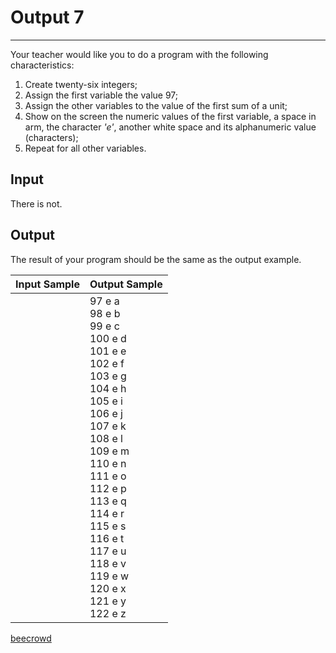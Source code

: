 # Output 7

---

Your teacher would like you to do a program with the following characteristics:

1. Create twenty-six integers;
2. Assign the first variable the value 97;
3. Assign the other variables to the value of the first sum of a unit;
4. Show on the screen the numeric values of the first variable, a space in arm, the character *'e'*, another white space and its alphanumeric value (characters);
5. Repeat for all other variables.

## Input

There is not.

## Output

The result of your program should be the same as the output example.

| Input Sample | Output Sample                                                                                                                                                                                                                                                                                                                             |
| ------------ | ----------------------------------------------------------------------------------------------------------------------------------------------------------------------------------------------------------------------------------------------------------------------------------------------------------------------------------------- |
|              | 97 e a <br/>98 e b <br/>99 e c <br/>100 e d <br/>101 e e <br/>102 e f <br/>103 e g <br/>104 e h <br/>105 e i <br/>106 e j <br/>107 e k <br/>108 e l <br/>109 e m <br/>110 e n <br/>111 e o <br/>112 e p <br/>113 e q <br/>114 e r <br/>115 e s <br/>116 e t <br/>117 e u <br/>118 e v <br/>119 e w <br/>120 e x <br/>121 e y <br/>122 e z |

[beecrowd](https://www.beecrowd.com.br/judge/en/problems/view/2753)
